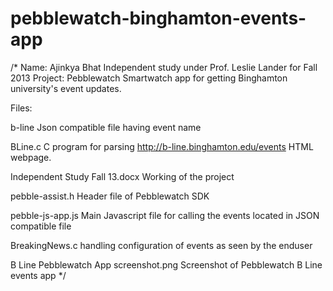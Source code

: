 pebblewatch-binghamton-events-app
=================================


/*
Name: Ajinkya Bhat
Independent study under Prof. Leslie Lander for Fall 2013
Project: Pebblewatch Smartwatch app for getting Binghamton university's event updates.

Files:

b-line
Json compatible file having event name

BLine.c
C program for parsing http://b-line.binghamton.edu/events HTML webpage.

Independent Study Fall 13.docx
Working of the project

pebble-assist.h
Header file of Pebblewatch SDK

pebble-js-app.js
Main Javascript file for calling the events located in JSON compatible file

BreakingNews.c
handling configuration of events as seen by the enduser

B Line Pebblewatch App screenshot.png
Screenshot of Pebblewatch B Line events app
*/
